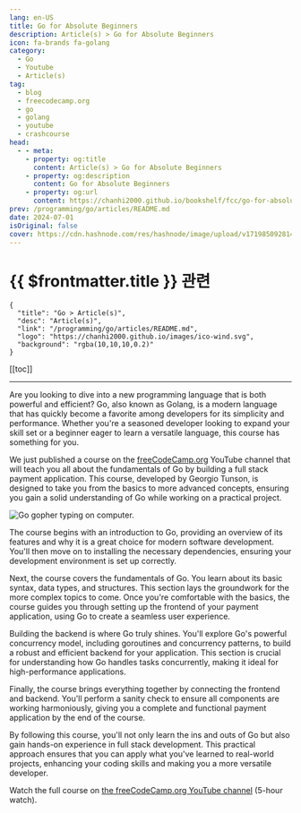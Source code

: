 ```yaml
---
lang: en-US
title: Go for Absolute Beginners
description: Article(s) > Go for Absolute Beginners
icon: fa-brands fa-golang
category: 
  - Go
  - Youtube
  - Article(s)
tag: 
  - blog
  - freecodecamp.org
  - go
  - golang
  - youtube
  - crashcourse
head:
  - - meta:
    - property: og:title
      content: Article(s) > Go for Absolute Beginners
    - property: og:description
      content: Go for Absolute Beginners
    - property: og:url
      content: https://chanhi2000.github.io/bookshelf/fcc/go-for-absolute-beginners.html
prev: /programming/go/articles/README.md
date: 2024-07-01
isOriginal: false
cover: https://cdn.hashnode.com/res/hashnode/image/upload/v1719850928140/5e7216e0-e71b-44c8-95b1-18d9d9da06c9.jpeg
---
```


# {{ $frontmatter.title }} 관련

```component VPCard
{
  "title": "Go > Article(s)",
  "desc": "Article(s)",
  "link": "/programming/go/articles/README.md",
  "logo": "https://chanhi2000.github.io/images/ico-wind.svg",
  "background": "rgba(10,10,10,0.2)"
}
```

[[toc]]

---

<SiteInfo
  name="Go for Absolute Beginners"
  desc="Are you looking to dive into a new programming language that is both powerful and efficient? Go, also known as Golang, is a modern language that has quickly become a favorite among developers for its simplicity and performance. Whether you're a seaso..."
  url="https://freecodecamp.org/news/go-for-absolute-beginners/"
  logo="https://cdn.freecodecamp.org/universal/favicons/favicon.ico"
  preview="https://cdn.hashnode.com/res/hashnode/image/upload/v1719850928140/5e7216e0-e71b-44c8-95b1-18d9d9da06c9.jpeg"/>

Are you looking to dive into a new programming language that is both powerful and efficient? Go, also known as Golang, is a modern language that has quickly become a favorite among developers for its simplicity and performance. Whether you're a seasoned developer looking to expand your skill set or a beginner eager to learn a versatile language, this course has something for you.

We just published a course on the [<VPIcon icon="fa-brands fa-free-code-camp"/>freeCodeCamp.org](http://freeCodeCamp.org) YouTube channel that will teach you all about the fundamentals of Go by building a full stack payment application. This course, developed by Georgio Tunson, is designed to take you from the basics to more advanced concepts, ensuring you gain a solid understanding of Go while working on a practical project.

![Go gopher typing on computer.](https://cdn.hashnode.com/res/hashnode/image/upload/v1719850975110/5005f20b-e7f9-4227-85cf-b3529c1b30bd.gif)

The course begins with an introduction to Go, providing an overview of its features and why it is a great choice for modern software development. You'll then move on to installing the necessary dependencies, ensuring your development environment is set up correctly.

Next, the course covers the fundamentals of Go. You learn about its basic syntax, data types, and structures. This section lays the groundwork for the more complex topics to come. Once you're comfortable with the basics, the course guides you through setting up the frontend of your payment application, using Go to create a seamless user experience.

Building the backend is where Go truly shines. You'll explore Go's powerful concurrency model, including goroutines and concurrency patterns, to build a robust and efficient backend for your application. This section is crucial for understanding how Go handles tasks concurrently, making it ideal for high-performance applications.

Finally, the course brings everything together by connecting the frontend and backend. You'll perform a sanity check to ensure all components are working harmoniously, giving you a complete and functional payment application by the end of the course.

By following this course, you'll not only learn the ins and outs of Go but also gain hands-on experience in full stack development. This practical approach ensures that you can apply what you've learned to real-world projects, enhancing your coding skills and making you a more versatile developer.

Watch the full course on [<VPIcon icon="fa-brands fa-youtube"/>the freeCodeCamp.org YouTube channel](https://youtu.be/akosxcqJorU) (5-hour watch).

<VidStack src="youtube/akosxcqJorU" />

